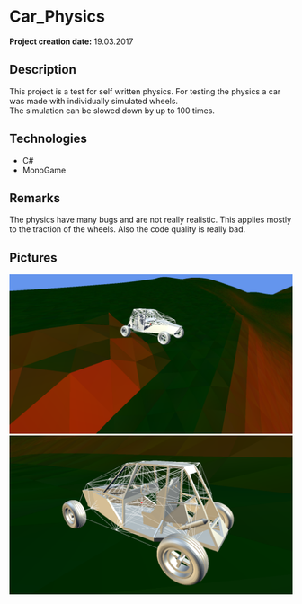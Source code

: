# Car_Physics

__Project creation date:__ 19.03.2017

## Description
This project is a test for self written physics. For testing the physics a car was made with individually simulated wheels.\
The simulation can be slowed down by up to 100 times.

## Technologies
* C#
* MonoGame

## Remarks
The physics have many bugs and are not really realistic. This applies mostly to the traction of the wheels.
Also the code quality is really bad.

## Pictures
![Examples1](Car_Physics_1.png)
![Examples2](Car_Physics_2.png)
